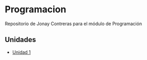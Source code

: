 # Programacion
Repositorio de Jonay Contreras para el módulo de Programación
## Unidades
- [Unidad 1](unidad-1)
